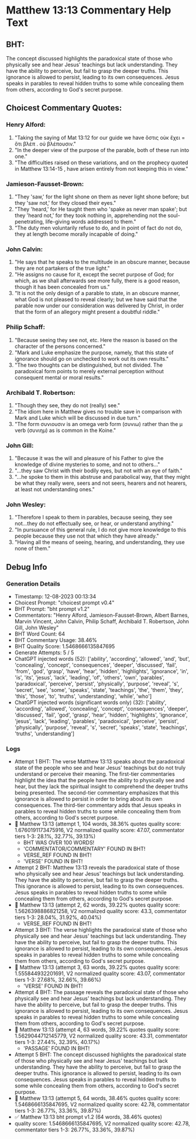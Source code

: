 # Matthew 13:13 Commentary Help Text

## BHT:
The concept discussed highlights the paradoxical state of those who physically see and hear Jesus' teachings but lack understanding. They have the ability to perceive, but fail to grasp the deeper truths. This ignorance is allowed to persist, leading to its own consequences. Jesus speaks in parables to reveal hidden truths to some while concealing them from others, according to God's secret purpose.

## Choicest Commentary Quotes:
### Henry Alford:
1. "Taking the saying of Mat 13:12 for our guide we have ὅστις οὐκ ἔχει = ὅτι βλέπ . οὐ βλέπουσιν." 
2. "In the deeper view of the purpose of the parable, both of these run into one."
3. "The difficulties raised on these variations, and on the prophecy quoted in Matthew 13:14-15 , have arisen entirely from not keeping this in view."

### Jamieson-Fausset-Brown:
1. "They 'saw,' for the light shone on them as never light shone before; but they 'saw not,' for they closed their eyes."
2. "They 'heard,' for He taught them who 'spake as never man spake'; but they 'heard not,' for they took nothing in, apprehending not the soul-penetrating, life-giving words addressed to them."
3. "The duty men voluntarily refuse to do, and in point of fact do not do, they at length become morally incapable of doing."

### John Calvin:
1. "He says that he speaks to the multitude in an obscure manner, because they are not partakers of the true light."
2. "He assigns no cause for it, except the secret purpose of God; for which, as we shall afterwards see more fully, there is a good reason, though it has been concealed from us."
3. "It is not the only design of a parable to state, in an obscure manner, what God is not pleased to reveal clearly; but we have said that the parable now under our consideration was delivered by Christ, in order that the form of an allegory might present a doubtful riddle."

### Philip Schaff:
1. "Because seeing they see not, etc. Here the reason is based on the character of the persons concerned."
2. "Mark and Luke emphasize the purpose, namely, that this state of ignorance should go on unchecked to work out its own results."
3. "The two thoughts can be distinguished, but not divided. The paradoxical form points to merely external perception without consequent mental or moral results."

### Archibald T. Robertson:
1. "Though they see, they do not (really) see."
2. "The idiom here in Matthew gives no trouble save in comparison with Mark and Luke which will be discussed in due turn."
3. "The form συνιουσιν is an omega verb form (συνιω) rather than the μ verb (συνιημ) as is common in the Koine."

### John Gill:
1. "Because it was the will and pleasure of his Father to give the knowledge of divine mysteries to some, and not to others..."
2. "...they saw Christ with their bodily eyes, but not with an eye of faith."
3. "...he spoke to them in this abstruse and parabolical way, that they might be what they really were, seers and not seers, hearers and not hearers, at least not understanding ones."

### John Wesley:
1. "Therefore I speak to them in parables, because seeing, they see not...they do not effectually see, or hear, or understand anything."
2. "In pursuance of this general rule, I do not give more knowledge to this people because they use not that which they have already."
3. "Having all the means of seeing, hearing, and understanding, they use none of them."


## Debug Info
### Generation Details
- Timestamp: 12-08-2023 00:13:34
- Choicest Prompt: "choicest prompt v0.4"
- BHT Prompt: "bht prompt v1.2"
- Commentators: "Henry Alford, Jamieson-Fausset-Brown, Albert Barnes, Marvin Vincent, John Calvin, Philip Schaff, Archibald T. Robertson, John Gill, John Wesley"
- BHT Word Count: 64
- BHT Commentary Usage: 38.46%
- BHT Quality Score: 1.5468666135847695
- Generate Attempts: 5 / 5
- ChatGPT injected words (52):
	['ability', 'according', 'allowed', 'and', 'but', 'concealing', 'concept', 'consequences', 'deeper', 'discussed', 'fail', 'from', 'god', 'grasp', 'have', 'hear', 'hidden', 'highlights', 'ignorance', 'in', 'is', 'its', 'jesus', 'lack', 'leading', 'of', 'others', 'own', 'parables', 'paradoxical', 'perceive', 'persist', 'physically', 'purpose', 'reveal', 's', 'secret', 'see', 'some', 'speaks', 'state', 'teachings', 'the', 'them', 'they', 'this', 'those', 'to', 'truths', 'understanding', 'while', 'who']
- ChatGPT injected words (significant words only) (32):
	['ability', 'according', 'allowed', 'concealing', 'concept', 'consequences', 'deeper', 'discussed', 'fail', 'god', 'grasp', 'hear', 'hidden', 'highlights', 'ignorance', 'jesus', 'lack', 'leading', 'parables', 'paradoxical', 'perceive', 'persist', 'physically', 'purpose', 'reveal', 's', 'secret', 'speaks', 'state', 'teachings', 'truths', 'understanding']

### Logs
- Attempt 1 BHT: The verse Matthew 13:13 speaks about the paradoxical state of the people who see and hear Jesus' teachings but do not truly understand or perceive their meaning. The first-tier commentaries highlight the idea that the people have the ability to physically see and hear, but they lack the spiritual insight to comprehend the deeper truths being presented. The second-tier commentary emphasizes that this ignorance is allowed to persist in order to bring about its own consequences. The third-tier commentary adds that Jesus speaks in parables to reveal hidden truths to some while concealing them from others, according to God's secret purpose.
- 🔄 Matthew 13:13 (attempt 1, 104 words, 38.36% quotes quality score: 1.6760191173475916, V2 normalized quality score: 47.07, commentator tiers 1-3: 28.1%, 32.77%, 39.13%) 
	- BHT WAS OVER 100 WORDS! 
	- 'COMMENTATOR/COMMENTARY' FOUND IN BHT! 
	- VERSE_REF FOUND IN BHT! 
	- 'VERSE' FOUND IN BHT!
- Attempt 2 BHT: Matthew 13:13 reveals the paradoxical state of those who physically see and hear Jesus' teachings but lack understanding. They have the ability to perceive, but fail to grasp the deeper truths. This ignorance is allowed to persist, leading to its own consequences. Jesus speaks in parables to reveal hidden truths to some while concealing them from others, according to God's secret purpose.
- 🔄 Matthew 13:13 (attempt 2, 62 words, 39.22% quotes quality score: 1.5626398886821258, V2 normalized quality score: 43.3, commentator tiers 1-3: 28.04%, 31.92%, 40.04%) 
	- VERSE_REF FOUND IN BHT!
- Attempt 3 BHT: The verse highlights the paradoxical state of those who physically see and hear Jesus' teachings but lack understanding. They have the ability to perceive, but fail to grasp the deeper truths. This ignorance is allowed to persist, leading to its own consequences. Jesus speaks in parables to reveal hidden truths to some while concealing them from others, according to God's secret purpose.
- 🔄 Matthew 13:13 (attempt 3, 63 words, 39.22% quotes quality score: 1.555844932201691, V2 normalized quality score: 43.07, commentator tiers 1-3: 27.68%, 32.66%, 39.66%) 
	- 'VERSE' FOUND IN BHT!
- Attempt 4 BHT: The passage reveals the paradoxical state of those who physically see and hear Jesus' teachings but lack understanding. They have the ability to perceive, but fail to grasp the deeper truths. This ignorance is allowed to persist, leading to its own consequences. Jesus speaks in parables to reveal hidden truths to some while concealing them from others, according to God's secret purpose.
- 🔄 Matthew 13:13 (attempt 4, 63 words, 39.22% quotes quality score: 1.5629044712145779, V2 normalized quality score: 43.31, commentator tiers 1-3: 27.44%, 32.39%, 40.17%) 
	- 'PASSAGE' FOUND IN BHT!
- Attempt 5 BHT: The concept discussed highlights the paradoxical state of those who physically see and hear Jesus' teachings but lack understanding. They have the ability to perceive, but fail to grasp the deeper truths. This ignorance is allowed to persist, leading to its own consequences. Jesus speaks in parables to reveal hidden truths to some while concealing them from others, according to God's secret purpose.
- 🔄 Matthew 13:13 (attempt 5, 64 words, 38.46% quotes quality score: 1.5468666135847695, V2 normalized quality score: 42.78, commentator tiers 1-3: 26.77%, 33.36%, 39.87%)
- ✅ Matthew 13:13 bht prompt v1.2 (64 words, 38.46% quotes)
- quality score: 1.5468666135847695, V2 normalized quality score: 42.78, commentator tiers 1-3: 26.77%, 33.36%, 39.87%)